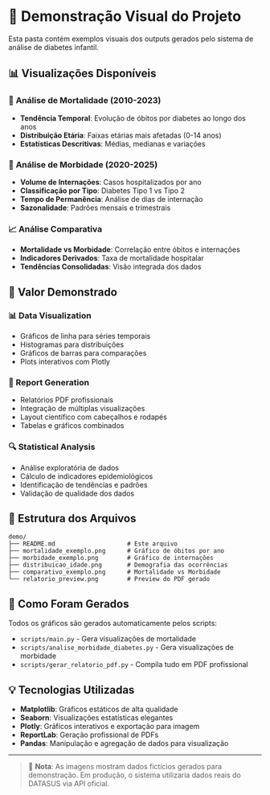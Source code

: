 # 🎨 Demonstração Visual do Projeto

Esta pasta contém exemplos visuais dos outputs gerados pelo sistema de análise de diabetes infantil.

## 📊 Visualizações Disponíveis

### 🔴 **Análise de Mortalidade (2010-2023)**
- **Tendência Temporal**: Evolução de óbitos por diabetes ao longo dos anos
- **Distribuição Etária**: Faixas etárias mais afetadas (0-14 anos)
- **Estatísticas Descritivas**: Médias, medianas e variações

### 🔵 **Análise de Morbidade (2020-2025)**
- **Volume de Internações**: Casos hospitalizados por ano
- **Classificação por Tipo**: Diabetes Tipo 1 vs Tipo 2
- **Tempo de Permanência**: Análise de dias de internação
- **Sazonalidade**: Padrões mensais e trimestrais

### 📈 **Análise Comparativa**
- **Mortalidade vs Morbidade**: Correlação entre óbitos e internações
- **Indicadores Derivados**: Taxa de mortalidade hospitalar
- **Tendências Consolidadas**: Visão integrada dos dados

## 🎯 Valor Demonstrado

### **📊 Data Visualization**
- Gráficos de linha para séries temporais
- Histogramas para distribuições
- Gráficos de barras para comparações
- Plots interativos com Plotly

### **📄 Report Generation**
- Relatórios PDF profissionais
- Integração de múltiplas visualizações
- Layout científico com cabeçalhos e rodapés
- Tabelas e gráficos combinados

### **🔍 Statistical Analysis**
- Análise exploratória de dados
- Cálculo de indicadores epidemiológicos
- Identificação de tendências e padrões
- Validação de qualidade dos dados

## 📁 Estrutura dos Arquivos

```
demo/
├── README.md                    # Este arquivo
├── mortalidade_exemplo.png      # Gráfico de óbitos por ano
├── morbidade_exemplo.png        # Gráfico de internações
├── distribuicao_idade.png       # Demografia das ocorrências
├── comparativo_exemplo.png      # Mortalidade vs Morbidade
└── relatorio_preview.png        # Preview do PDF gerado
```

## 🚀 Como Foram Gerados

Todos os gráficos são gerados automaticamente pelos scripts:
- `scripts/main.py` - Gera visualizações de mortalidade
- `scripts/analise_morbidade_diabetes.py` - Gera visualizações de morbidade
- `scripts/gerar_relatorio_pdf.py` - Compila tudo em PDF profissional

## 💡 Tecnologias Utilizadas

- **Matplotlib**: Gráficos estáticos de alta qualidade
- **Seaborn**: Visualizações estatísticas elegantes
- **Plotly**: Gráficos interativos e exportação para imagem
- **ReportLab**: Geração profissional de PDFs
- **Pandas**: Manipulação e agregação de dados para visualização

---

> 📝 **Nota**: As imagens mostram dados fictícios gerados para demonstração. 
> Em produção, o sistema utilizaria dados reais do DATASUS via API oficial.
